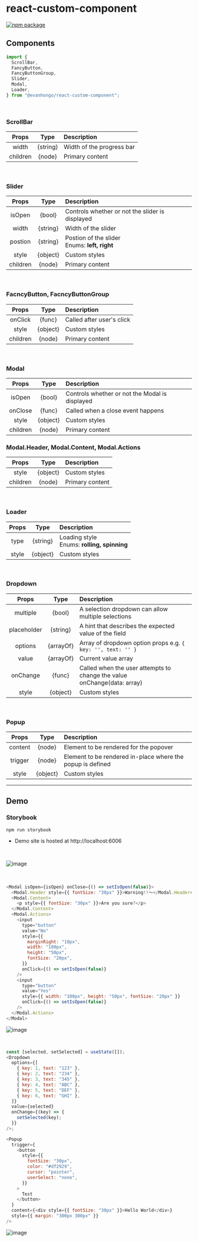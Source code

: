 # react-custom-component

[![npm package][npm-badge]][npm]

## Components

```js
import {
  ScrollBar,
  FancyButton,
  FancyButtonGroup,
  Slider,
  Modal,
  Loader,
} from "@evanhongo/react-custom-component";
```

<br />

### **ScrollBar**

|  Props   |   Type   | Description               |
| :------: | :------: | :------------------------ |
|  width   | {string} | Width of the progress bar |
| children |  {node}  | Primary content           |

<br />

### **Slider**

|  Props   |   Type   | Description                                        |
| :------: | :------: | :------------------------------------------------- |
|  isOpen  |  {bool}  | Controls whether or not the slider is displayed    |
|  width   | {string} | Width of the slider                                |
| postion  | {string} | Postion of the slider <br />Enums: **left, right** |
|  style   | {object} | Custom styles                                      |
| children |  {node}  | Primary content                                    |

<br />

### **FacncyButton, FacncyButtonGroup**

|  Props   |   Type   | Description               |
| :------: | :------: | :------------------------ |
| onClick  |  {func}  | Called after user's click |
|  style   | {object} | Custom styles             |
| children |  {node}  | Primary content           |

<br />

### **Modal**

|  Props   |   Type   | Description                                    |
| :------: | :------: | :--------------------------------------------- |
|  isOpen  |  {bool}  | Controls whether or not the Modal is displayed |
| onClose  |  {func}  | Called when a close event happens              |
|  style   | {object} | Custom styles                                  |
| children |  {node}  | Primary content                                |

### **Modal.Header, Modal.Content, Modal.Actions**

|  Props   |   Type   | Description     |
| :------: | :------: | :-------------- |
|  style   | {object} | Custom styles   |
| children |  {node}  | Primary content |

<br />

### **Loader**

| Props |   Type   | Description                                      |
| :---: | :------: | :----------------------------------------------- |
| type  | {string} | Loading style <br/> Enums: **rolling, spinning** |
| style | {object} | Custom styles                                    |

<br />

### **Dropdown**

|    Props    |   Type    | Description                                                                   |
| :---------: | :-------: | :---------------------------------------------------------------------------- |
|  multiple   |  {bool}   | A selection dropdown can allow multiple selections                            |
| placeholder | {string}  | A hint that describes the expected value of the field                         |
|   options   | {arrayOf} | Array of dropdown option props e.g. `{ key: '', text: '' }`                   |
|    value    | {arrayOf} | Current value array                                                           |
|  onChange   |  {func}   | Called when the user attempts to change the value <br/> onChange(data: array) |
|    style    | {object}  | Custom styles                                                                 |

<br />

### **Popup**

|  Props  |   Type   | Description                                                |
| :-----: | :------: | :--------------------------------------------------------- |
| content |  {node}  | Element to be rendered for the popover                     |
| trigger |  {node}  | Element to be rendered in-place where the popup is defined |
|  style  | {object} | Custom styles                                              |

---

## Demo

### Storybook

```
npm run storybook
```

- Demo site is hosted at http://localhost:6006

<br />

![image](./demo/gif/demo1.gif)
<br />
<br />
<br />

```js
<Modal isOpen={isOpen} onClose={() => setIsOpen(false)}>
  <Modal.Header style={{ fontSize: "30px" }}>Warning!!～</Modal.Header>
  <Modal.Content>
    <p style={{ fontSize: "30px" }}>Are you sure?</p>
  </Modal.Content>
  <Modal.Actions>
    <input
      type="button"
      value="No"
      style={{
        marginRight: "10px",
        width: "100px",
        height: "50px",
        fontSize: "20px",
      }}
      onClick={() => setIsOpen(false)}
    />
    <input
      type="button"
      value="Yes"
      style={{ width: "100px", height: "50px", fontSize: "20px" }}
      onClick={() => setIsOpen(false)}
    />
  </Modal.Actions>
</Modal>
```

![image](./demo/gif/demo2.gif)

<br />

```js
const [selected, setSelected] = useState([]);
<Dropdown
  options={[
    { key: 1, text: "123" },
    { key: 2, text: "234" },
    { key: 3, text: "345" },
    { key: 4, text: "ABC" },
    { key: 5, text: "DEF" },
    { key: 6, text: "GHI" },
  ]}
  value={selected}
  onChange={(key) => {
    setSelected(key);
  }}
/>;
```

```js
<Popup
  trigger={
    <button
      style={{
        fontSize: "30px",
        color: "#df2929",
        cursor: "pointer",
        userSelect: "none",
      }}
    >
      Test
    </button>
  }
  content={<div style={{ fontSize: "30px" }}>Hello World</div>}
  style={{ margin: "300px 300px" }}
/>
```

![image](./demo/gif/demo3.gif)

[npm-badge]: https://img.shields.io/npm/v/npm-package.png?style=flat-square
[npm]: https://www.npmjs.org/package/npm-package

